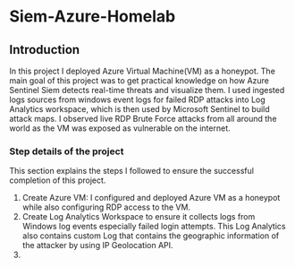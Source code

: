 # Siem-Azure-Homelab

## Introduction
In this project I deployed Azure Virtual Machine(VM) as a honeypot. The main goal of this project was to get practical knowledge on how Azure Sentinel Siem detects real-time threats and visualize them. I used ingested logs sources from windows event logs for failed RDP attacks into Log Analytics workspace, which is then used by Microsoft Sentinel to build attack maps. I observed live RDP Brute Force attacks from all around the world as the VM was exposed as vulnerable on the internet. 

### Step details of the project
This section explains the steps I followed to ensure the successful completion of this project.
1. Create Azure VM: I configured and deployed Azure VM as a honeypot while also configuring RDP access to the VM.
2. Create Log Analytics Workspace to ensure it collects logs from Windows log events especially failed login attempts. This Log Analytics also contains custom Log that contains the geographic information of the attacker by using IP Geolocation API.
3.

